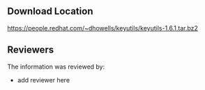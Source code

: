 ## Download Location

https://people.redhat.com/~dhowells/keyutils/keyutils-1.6.1.tar.bz2

## Reviewers

The information was reviewed by:

* add reviewer here
